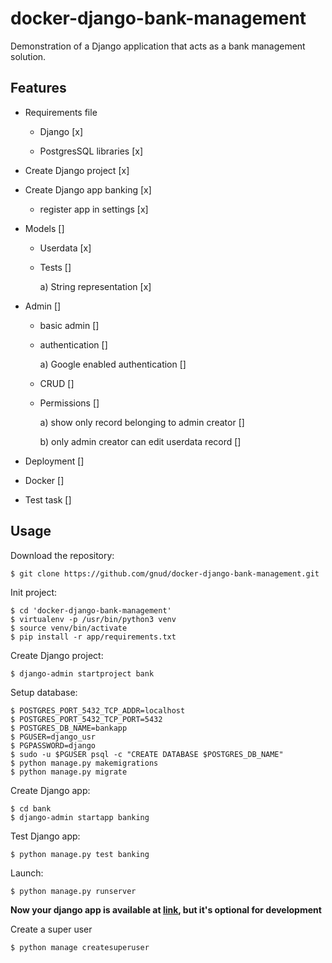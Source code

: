 # docker-django-bank-management

Demonstration of a Django application that acts as a bank management solution.

## Features

* Requirements file
 
  - Django                 [x]

  - PostgresSQL libraries  [x]

* Create Django project [x]

* Create Django app banking [x]

  - register app in settings [x]

* Models []

  - Userdata    [x]

  - Tests       []

    a)  String representation [x]

* Admin         []

  - basic admin []

  - authentication []

    a) Google enabled authentication []

  - CRUD        [] 

  - Permissions []

     a) show only record belonging to admin creator []

     b) only admin creator can edit userdata record []

* Deployment    []

 - Docker       []

 - Test task    []
 


## Usage

Download the repository:
```
$ git clone https://github.com/gnud/docker-django-bank-management.git
```

Init project:
```
$ cd 'docker-django-bank-management'
$ virtualenv -p /usr/bin/python3 venv
$ source venv/bin/activate
$ pip install -r app/requirements.txt
```

Create Django project:
```
$ django-admin startproject bank
```

Setup database:
```
$ POSTGRES_PORT_5432_TCP_ADDR=localhost
$ POSTGRES_PORT_5432_TCP_PORT=5432
$ POSTGRES_DB_NAME=bankapp
$ PGUSER=django_usr
$ PGPASSWORD=django
$ sudo -u $PGUSER psql -c "CREATE DATABASE $POSTGRES_DB_NAME"
$ python manage.py makemigrations
$ python manage.py migrate
```

Create Django app:
```
$ cd bank
$ django-admin startapp banking
```

Test Django app:
```
$ python manage.py test banking
```

Launch:
```
$ python manage.py runserver
```

**Now your django app is available at [link](http://localhost:8000/), but it's optional for development**

Create a super user
```
$ python manage createsuperuser
```